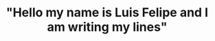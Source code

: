 <!-- inicio dos meus projetos 6/9/2022 -->

<center>

# "Hello my name is Luis Felipe and I am writing my lines"
</center>

